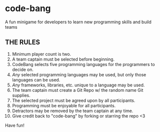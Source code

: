 # code-bang
A fun minigame for developers to learn new programming skills and build teams

## THE RULES

1. Minimum player count is two.
2. A team captain must be selected before beginning.
3. CodeBang selects five programming languages for the programmers to decide on.
4. *Any* selected programming languages may be used, but only those languages can be used.
5. *Any* frameworks, libraries, etc. unique to a language may be used.
6. The team captain must create a Git Repo w/ the random name Git supplies.
7. The selected project must be agreed upon by all participants.
8. Programming must be enjoyable for all participants.
9. Detractors may be removed by the team captain at any time.
10. Give credit back to "code-bang" by forking or starring the repo <3

Have fun!
